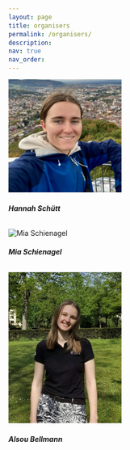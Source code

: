 ```yaml
---
layout: page
title: organisers
permalink: /organisers/
description: 
nav: true
nav_order:
---
```


<!-- pages/organisers.md -->
<div class="row justify-content-left">
    <div class="col-auto mb-3">
        <div class="card h-100" style="width: 14rem;">
            <img src="/assets/img/organisers/hannah_schuett.jpeg" class="card-img-top" alt="Hannah Schütt">
            <div class="card-body">
              <h5 class="card-title">Hannah Schütt</h5>
              <h6 class="card-subtitle mb-2 text-muted"></h6>
                <p class="card-text"></p>
            </div>
        </div>
    </div>
    <div class="col-auto mb-3">
        <div class="card h-100" style="width: 14rem;">
          <img src="/assets/img/organisers/mia_schienagel.jpeg" class="card-img-top" alt="Mia Schienagel">
            <div class="card-body">
              <h5 class="card-title">Mia Schienagel</h5>
              <h6 class="card-subtitle mb-2 text-muted"></h6>
                <p class="card-text"></p>
            </div>
        </div>
    </div>
    <div class="col-auto mb-3">
        <div class="card h-100" style="width: 14rem;">
          <img src="/assets/img/organisers/alsou_bellmann.jpeg" class="card-img-top" alt="Alsou Bellmann">
            <div class="card-body">
              <h5 class="card-title">Alsou Bellmann</h5>
                <h6 class="card-subtitle mb-2 text-muted"></h6>
                    <p class="card-text"></p>
            </div>
        </div>
    </div>
</div>